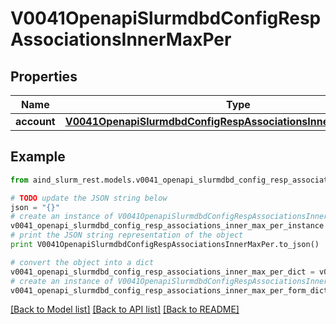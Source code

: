 # V0041OpenapiSlurmdbdConfigRespAssociationsInnerMaxPer


## Properties

Name | Type | Description | Notes
------------ | ------------- | ------------- | -------------
**account** | [**V0041OpenapiSlurmdbdConfigRespAssociationsInnerMaxPerAccount**](V0041OpenapiSlurmdbdConfigRespAssociationsInnerMaxPerAccount.md) |  | [optional] 

## Example

```python
from aind_slurm_rest.models.v0041_openapi_slurmdbd_config_resp_associations_inner_max_per import V0041OpenapiSlurmdbdConfigRespAssociationsInnerMaxPer

# TODO update the JSON string below
json = "{}"
# create an instance of V0041OpenapiSlurmdbdConfigRespAssociationsInnerMaxPer from a JSON string
v0041_openapi_slurmdbd_config_resp_associations_inner_max_per_instance = V0041OpenapiSlurmdbdConfigRespAssociationsInnerMaxPer.from_json(json)
# print the JSON string representation of the object
print V0041OpenapiSlurmdbdConfigRespAssociationsInnerMaxPer.to_json()

# convert the object into a dict
v0041_openapi_slurmdbd_config_resp_associations_inner_max_per_dict = v0041_openapi_slurmdbd_config_resp_associations_inner_max_per_instance.to_dict()
# create an instance of V0041OpenapiSlurmdbdConfigRespAssociationsInnerMaxPer from a dict
v0041_openapi_slurmdbd_config_resp_associations_inner_max_per_form_dict = v0041_openapi_slurmdbd_config_resp_associations_inner_max_per.from_dict(v0041_openapi_slurmdbd_config_resp_associations_inner_max_per_dict)
```
[[Back to Model list]](../README.md#documentation-for-models) [[Back to API list]](../README.md#documentation-for-api-endpoints) [[Back to README]](../README.md)


